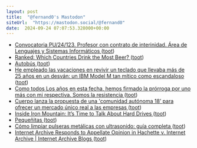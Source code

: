 ```yaml
---
layout: post
title:  "@fernand0's Mastodon"
siteUrl:  "https://mastodon.social/@fernand0"
date:  2024-09-24 07:07:53.328000+00:00
---
```

*  [Convocatoria PU/24/123. Profesor con contrato de interinidad. Área de Lenguajes y Sistemas Informáticos ](https://recursoshumanos.unizar.es/convocatorias/personal-docente-contratado/26561) ([toot](https://mastodon.social/@fernand0/113191267423072716))
*  [Ranked: Which Countries Drink the Most Beer? ](https://www.visualcapitalist.com/which-countries-drink-the-most-beer-3/#google_vignett) ([toot](https://mastodon.social/@fernand0/113190606830391471))
*  [Autobús ](https://www.flickr.com/photos/fernand0/53992811082) ([toot](https://mastodon.social/@fernand0/113189975941228447))
*  [He empleado las vacaciones en revivir un teclado que llevaba más de 25 años en un desván: un IBM Model M tan mítico como escandaloso ](https://www.xataka.com/perifericos/he-empleado-vacaciones-revivir-teclado-que-llevaba-25-anos-desvan-ibm-model-m-mitico-como-escandalos) ([toot](https://mastodon.social/@fernand0/113189940191445343))
*  [Como todos Los años en esta fecha, hemos firmado la prórroga por uno más con mi respectiva. Somos la resistencia ](https://mastodon.social/@fernand0/113188580003151859) ([toot](https://mastodon.social/@fernand0/113188580003151859))
*  [Cuerpo lanza la propuesta de una 'comunidad autónoma 18’ para ofrecer un mercado único real a las empresas ](https://www.elperiodico.com/es/economia/20240912/cuerpo-lanza-propuesta-comunidad-autonoma-numero-18-mercado-unico-10805160) ([toot](https://mastodon.social/@fernand0/113188023920282478))
*  [Inside Iron Mountain: It’s Time to Talk About Hard Drives ](https://www.mixonline.com/business/inside-iron-mountain-its-time-to-talk-about-hard-drive) ([toot](https://mastodon.social/@fernand0/113187777096256763))
*  [Pequeñitas ](https://avecesunafoto.wordpress.com/2024/09/23/pequenitas) ([toot](https://mastodon.social/@fernand0/113187570538613850))
*  [Cómo limpiar pulseras metálicas con ultrasonido: guía completa ](https://wwwhatsnew.com/2024/08/29/como-limpiar-pulseras-metalicas-con-ultrasonido-guia-completa) ([toot](https://mastodon.social/@fernand0/113187525979688241))
*  [Internet Archive Responds to Appellate Opinion in Hachette v. Internet Archive \| Internet Archive Blogs ](https://blog.archive.org/2024/09/04/internet-archive-responds-to-appellate-opinion) ([toot](https://mastodon.social/@fernand0/113187254102419865))
